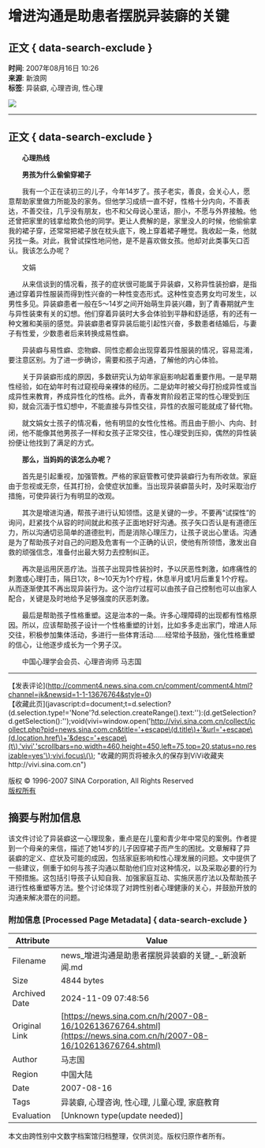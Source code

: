 # 增进沟通是助患者摆脱异装癖的关键

## 正文 { data-search-exclude }


**时间**: 2007年08月16日 10:26  
**来源**: 新浪网  
**标签**: 异装癖, 心理咨询, 性心理  

![](https://beacon.sina.com.cn/a.gif?noScript)

---

## 正文 { data-search-exclude }

　　**心理热线**

　　**男孩为什么偷偷穿裙子**

　　我有一个正在读初三的儿子，今年14岁了。孩子老实，善良，会关心人，愿意帮助家里做力所能及的家务。但他学习成绩一直不好，性格十分内向，不善表达，不善交往，几乎没有朋友，也不和父母说心里话，胆小，不愿与外界接触。他还曾把家里的钱拿给欺负他的同学。更让人费解的是，家里没人的时候，他偷偷拿我的裙子穿，还常常把裙子放在枕头底下，晚上穿着裙子睡觉。我收起一条，他就另找一条。对此，我曾试探性地问他，是不是喜欢做女孩。他却对此类事矢口否认。我该怎么办呢？

　　文娟

　　从来信谈到的情况看，孩子的症状很可能属于异装癖，又称异性装扮癖，是指通过穿着异性服装而得到性兴奋的一种性变态形式。这种性变态男女均可发生，以男性多见。异装癖患者一般在5～14岁之间开始萌生异装兴趣，到了青春期就产生与异性装束有关的幻想。他们穿着异装时大多会体验到平静和舒适感，有的还有一种文雅和美丽的感觉。异装癖患者穿异装后能引起性兴奋，多数患者结婚后，与妻子有性爱，少数患者后来转换成易性癖。

　　异装癖与易性癖、恋物癖、同性恋都会出现穿着异性服装的情况，容易混淆，要注意区别。为了进一步确诊，需要和孩子沟通，了解他的内心体验。

　　关于异装癖形成的原因，多数研究认为幼年家庭影响起着重要作用。一是早期性经验，如在幼年时有过窥视母亲裸体的经历。二是幼年时被父母打扮成异性或当成异性来教育，养成异性化的性格。此外，青春发育阶段若正常的性心理受到压抑，就会沉湎于性幻想中，不能直接与异性交往，异性的衣服可能就成了替代物。

　　就文娟女士孩子的情况看，他有明显的女性化性格。而且由于胆小、内向、封闭，他不能像其他男孩子一样和女孩子正常交往，性心理受到压抑，偶然的异性装扮便让他找到了满足的方式。

　　**那么，当妈妈的该怎么办呢？**

　　首先是引起重视，加强管教。严格的家庭管教可使异装癖行为有所收敛。家庭由于忽视或无奈，任其打扮，会使症状加重。当出现异装癖苗头时，及时采取治疗措施，可使异装行为有明显的改观。

　　其次是增进沟通，帮孩子进行认知领悟。这是关键的一步。不要再“试探性”的询问，赶紧找个从容的时间就此和孩子正面地好好沟通。孩子矢口否认是有道德压力，所以沟通切忌简单的道德批判，而是消除心理压力，让孩子说出心里话。沟通是为了帮助孩子对自己的问题及危害有一个正确的认识，使他有所领悟，激发出自救的顽强信念，准备付出最大努力去控制纠正。

　　再次是运用厌恶疗法。当孩子出现异性装扮时，予以厌恶性刺激，如疼痛性的刺激或心理打击，隔日1次，8～10天为1个疗程，休息半月或1月后重复1个疗程。从而逐渐使其不再出现异装行为。这个治疗过程可以由孩子自己控制也可以由家人配合，关键是及时地给予足够强度的厌恶刺激。

　　最后是帮助孩子性格重塑。这是治本的一条。许多心理障碍的出现都有性格原因。所以，应该帮助孩子设计一个性格重塑的计划，比如多多走出家门，增进人际交往，积极参加集体活动，多进行一些体育活动……经常给予鼓励，强化性格重塑的信心，让他逐步成长为一个男子汉。

　　中国心理学会会员、心理咨询师 马志国

---

【发表评论](http://comment4.news.sina.com.cn/comment/comment4.html?channel=jk&newsid=1-1-13676764&style=0)  
【收藏此页](javascript:d=document;t=d.selection?\(d.selection.type!='None'?d.selection.createRange\(\).text:''\):\(d.getSelection?d.getSelection\(\):''\);void\(vivi=window.open\('http://vivi.sina.com.cn/collect/icollect.php?pid=news.sina.com.cn&title='+escape\(d.title\)+'&url='+escape\(d.location.href\)+'&desc='+escape\(t\),'vivi','scrollbars=no,width=460,height=450,left=75,top=20,status=no,resizable=yes'\);vivi.focus\(\); "收藏的网页将被永久的保存到ViVi收藏夹http://vivi.sina.com.cn")  

版权 © 1996-2007 SINA Corporation, All Rights Reserved  
[版权所有](http://www.sina.com.cn/intro/copyright.shtml)

## 摘要与附加信息

<!-- tcd_abstract -->
该文件讨论了异装癖这一心理现象，重点是在儿童和青少年中常见的案例。作者提到一个母亲的来信，描述了她14岁的儿子因穿裙子而产生的困扰。文章解释了异装癖的定义、症状及可能的成因，包括家庭影响和性心理发展的问题。文中提供了一些建议，侧重于如何与孩子沟通以帮助他们应对这种情况，以及采取必要的行为干预措施。这包括引导孩子认知自我、加强家庭互动、实施厌恶疗法以及帮助孩子进行性格重塑等方法。整个讨论体现了对跨性别者心理健康的关心，并鼓励开放的沟通来解决潜在的问题。
<!-- tcd_abstract_end -->

### 附加信息 [Processed Page Metadata] { data-search-exclude }

| Attribute       | Value                                  |
|-----------------|----------------------------------------|
| Filename        | news_增进沟通是助患者摆脱异装癖的关键_-_新浪新闻.md                             |
| Size            | 4844 bytes                           |
| Archived Date   | 2024-11-09 07:48:56                             |
| Original Link   | [https://news.sina.com.cn/h/2007-08-16/102613676764.shtml](https://news.sina.com.cn/h/2007-08-16/102613676764.shtml)                       |
| Author          | 马志国                               |
| Region          | 中国大陆                               |
| Date            | 2007-08-16                                 |
| Tags            | 异装癖, 心理咨询, 性心理, 儿童心理, 家庭教育                                 |
| Evaluation            | [Unknown type(update needed)]                                 |
<!-- tcd_table_end -->

本文由跨性别中文数字档案馆归档整理，仅供浏览。版权归原作者所有。
